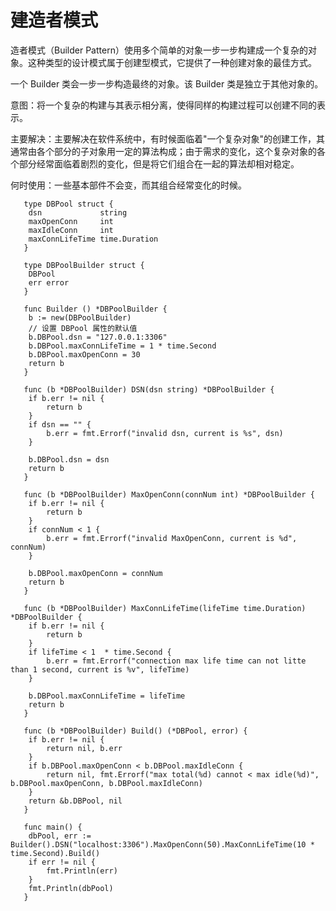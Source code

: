 # 建造者模式

造者模式（Builder Pattern）使用多个简单的对象一步一步构建成一个复杂的对象。这种类型的设计模式属于创建型模式，它提供了一种创建对象的最佳方式。

一个 Builder 类会一步一步构造最终的对象。该 Builder 类是独立于其他对象的。

意图：将一个复杂的构建与其表示相分离，使得同样的构建过程可以创建不同的表示。

主要解决：主要解决在软件系统中，有时候面临着"一个复杂对象"的创建工作，其通常由各个部分的子对象用一定的算法构成；由于需求的变化，这个复杂对象的各个部分经常面临着剧烈的变化，但是将它们组合在一起的算法却相对稳定。

何时使用：一些基本部件不会变，而其组合经常变化的时候。


```gotemplate
   type DBPool struct {
   	dsn             string
   	maxOpenConn     int
   	maxIdleConn     int
   	maxConnLifeTime time.Duration
   }
   
   type DBPoolBuilder struct {
   	DBPool
   	err error
   }
   
   func Builder () *DBPoolBuilder {
   	b := new(DBPoolBuilder)
   	// 设置 DBPool 属性的默认值
   	b.DBPool.dsn = "127.0.0.1:3306"
   	b.DBPool.maxConnLifeTime = 1 * time.Second
   	b.DBPool.maxOpenConn = 30
   	return b
   }
   
   func (b *DBPoolBuilder) DSN(dsn string) *DBPoolBuilder {
   	if b.err != nil {
   		return b
   	}
   	if dsn == "" {
   		b.err = fmt.Errorf("invalid dsn, current is %s", dsn)
   	}
   
   	b.DBPool.dsn = dsn
   	return b
   }
   
   func (b *DBPoolBuilder) MaxOpenConn(connNum int) *DBPoolBuilder {
   	if b.err != nil {
   		return b
   	}
   	if connNum < 1 {
   		b.err = fmt.Errorf("invalid MaxOpenConn, current is %d", connNum)
   	}
   
   	b.DBPool.maxOpenConn = connNum
   	return b
   }
   
   func (b *DBPoolBuilder) MaxConnLifeTime(lifeTime time.Duration) *DBPoolBuilder {
   	if b.err != nil {
   		return b
   	}
   	if lifeTime < 1  * time.Second {
   		b.err = fmt.Errorf("connection max life time can not litte than 1 second, current is %v", lifeTime)
   	}
   
   	b.DBPool.maxConnLifeTime = lifeTime
   	return b
   }
   
   func (b *DBPoolBuilder) Build() (*DBPool, error) {
   	if b.err != nil {
   		return nil, b.err
   	}
   	if b.DBPool.maxOpenConn < b.DBPool.maxIdleConn {
   		return nil, fmt.Errorf("max total(%d) cannot < max idle(%d)", b.DBPool.maxOpenConn, b.DBPool.maxIdleConn)
   	}
   	return &b.DBPool, nil
   }
   
   func main() {
   	dbPool, err := Builder().DSN("localhost:3306").MaxOpenConn(50).MaxConnLifeTime(10 * time.Second).Build()
   	if err != nil {
   		fmt.Println(err)
   	}
   	fmt.Println(dbPool)
   }
```